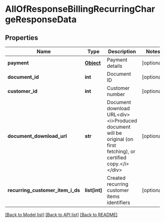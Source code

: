 # AllOfResponseBillingRecurringChargeResponseData

## Properties
Name | Type | Description | Notes
------------ | ------------- | ------------- | -------------
**payment** | [**Object**](Object.md) | Payment details | [optional] 
**document_id** | **int** | Document ID | [optional] 
**customer_id** | **int** | Customer number | [optional] 
**document_download_url** | **str** | Document download URL&lt;div&gt;&lt;i&gt;Produced document will be original (on first fetching), or certified copy.&lt;/i&gt;&lt;/div&gt; | [optional] 
**recurring_customer_item_i_ds** | **list[int]** | Created recurring customer items identifiers | [optional] 

[[Back to Model list]](../README.md#documentation-for-models) [[Back to API list]](../README.md#documentation-for-api-endpoints) [[Back to README]](../README.md)

